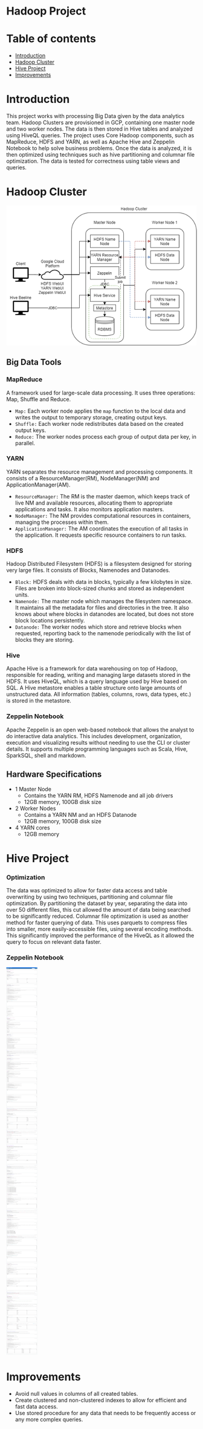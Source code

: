 # Hadoop Project
# Table of contents
* [Introduction](#Introduction)
* [Hadoop Cluster](#Hadoop-Cluster)
* [Hive Project](#Hive-Project)
* [Improvements](#Improvements)

# Introduction
This project works with processing Big Data given by the data analytics team. Hadoop Clusters are
provisioned in GCP, containing one master node and two worker nodes. The data is then stored in
Hive tables and analyzed using HiveQL queries. The project uses Core Hadoop components, such as MapReduce, HDFS and
YARN, as well as Apache Hive and Zeppelin Notebook to help solve business problems. Once the data
is analyzed, it is then optimized using techniques such as hive partitioning and columnar file optimization.
The data is tested for correctness using table views and queries.

# Hadoop Cluster
![Cluster Architecture](./assets/ClusterArchitecture.png)
## Big Data Tools
### MapReduce
A framework used for large-scale data processing. It uses three operations: Map, Shuffle and Reduce.
  - `Map:` Each worker node applies the `map` function to the local data and writes the output to temporary storage, creating output keys.
  - `Shuffle:` Each worker node redistributes data based on the created output keys.
  - `Reduce:` The worker nodes process each group of output data per key, in parallel.
### YARN
YARN separates the resource management and processing components. It consists of a ResourceManager(RM), NodeManager(NM) and ApplicationManager(AM).
  - `ResourceManager:` The RM is the master daemon, which keeps track of live NM and available resources, allocating them to appropriate applications and tasks. It also monitors application masters.
  - `NodeManager:` The NM provides computational resources in containers, managing the processes within them.
  - `ApplicationManager:` The AM coordinates the execution of all tasks in the application. It requests specific resource containers to run tasks.
### HDFS
Hadoop Distributed Filesystem (HDFS) is a filesystem designed for storing very large files. It consists of Blocks, Namenodes and Datanodes.
  - `Block:` HDFS deals with data in blocks, typically a few kilobytes in size. Files are broken into block-sized chunks and stored as independent units.
  - `Namenode:` The master node which manages the filesystem namespace. It maintains all the metadata for files and directories in the tree. It also knows about where blocks in datanodes are located, but does not store block locations persistently.
  - `Datanode:` The worker nodes which store and retrieve blocks when requested, reporting back to the namenode periodically with the list of blocks they are storing.
### Hive
Apache Hive is a framework for data warehousing on top of Hadoop, responsible for reading, writing and managing large datasets stored in the HDFS. It uses HiveQL, which is a query language used by Hive based on SQL. A Hive metastore enables a table structure onto large amounts of unstructured data. All information (tables, columns, rows, data types, etc.) is stored in the metastore.
### Zeppelin Notebook
Apache Zeppelin is an open web-based notebook that allows the analyst to do interactive data analytics. This includes development, organization, execution and visualizing results without needing to use the CLI or cluster details. It supports multiple programming languages such as Scala, Hive, SparkSQL, shell and markdown.

## Hardware Specifications
- 1 Master Node
  - Contains the YARN RM, HDFS Namenode and all job drivers
  - 12GB memory, 100GB disk size
- 2 Worker Nodes
  - Contains a YARN NM and an HDFS Datanode
  - 12GB memory, 100GB disk size
- 4 YARN cores
  - 12GB memory

# Hive Project
### Optimization
The data was optimized to allow for faster data access and table overwriting by using two techniques, partitioning
and columnar file optimization. By partitioning the dataset by year, separating the data into over 50
different files, this cut allowed the amount of data being searched to be significantly reduced. Columnar
file optimization is used as another method for faster querying of data. This uses parquets to compress files
into smaller, more easily-accessible files, using several encoding methods. This significantly improved the 
performance of the HiveQL as it allowed the query to focus on relevant data faster.

### Zeppelin Notebook
![Jarvis Hive Project](./assets/JarvisHiveProject.png)

# Improvements
- Avoid null values in columns of all created tables.
- Create clustered and non-clustered indexes to allow for efficient and fast data access.
- Use stored procedure for any data that needs to be frequently access or any more complex queries.